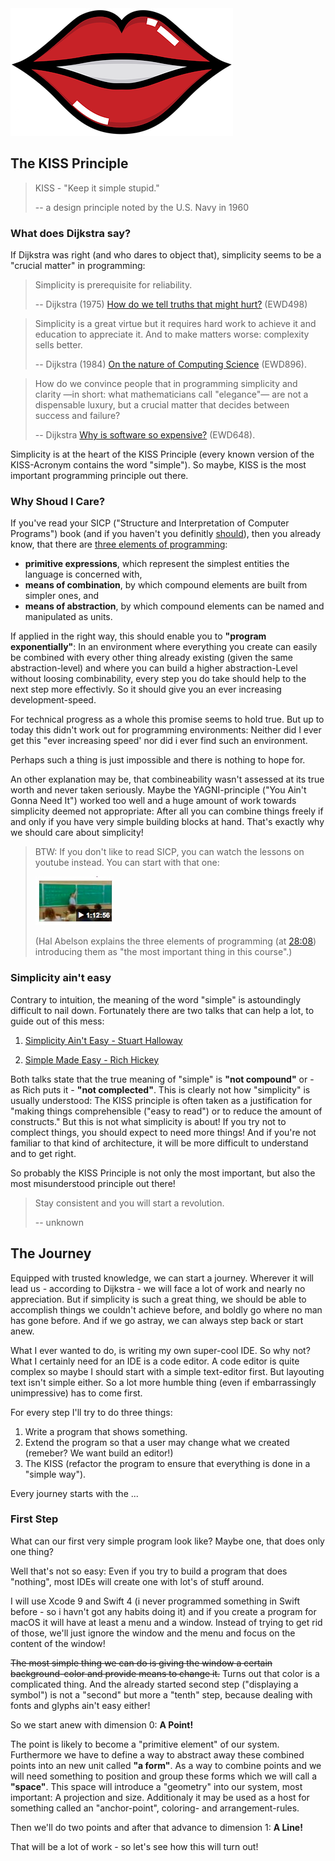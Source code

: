 <img src="/images/lips.png?raw=true">

## The KISS Principle

> KISS - "Keep it simple stupid."
>
> -- a design principle noted by the U.S. Navy in 1960

### What does Dijkstra say?

If Dijkstra was right (and who dares to object that), simplicity seems to be a "crucial matter" in programming:

> Simplicity is prerequisite for reliability.
>
> -- Dijkstra (1975) [How do we tell truths that might hurt?](http://www.cs.utexas.edu/users/EWD/transcriptions/EWD04xx/EWD498.html) (EWD498)

> Simplicity is a great virtue but it requires hard work to achieve it and education to appreciate it. And to make matters worse:
> complexity sells better.
>
> -- Dijkstra (1984) [On the nature of Computing Science](http://www.cs.utexas.edu/users/EWD/transcriptions/EWD08xx/EWD896.html) (EWD896).

> How do we convince people that in programming simplicity and clarity —in short: what mathematicians call "elegance"— are not a
> dispensable luxury, but a crucial matter that decides between success and failure?
>
> -- Dijkstra [Why is software so expensive?](http://www.cs.utexas.edu/users/EWD/transcriptions/EWD06xx/EWD648.html) (EWD648).

Simplicity is at the heart of the KISS Principle (every known version of the KISS-Acronym contains the word "simple").
So maybe, KISS is the most important programming principle out there.

### Why Shoud I Care?

If you've read your SICP ("Structure and Interpretation of Computer Programs") book (and if you haven't you definitly [should](https://mitpress.mit.edu/sicp/)), then you already know, that there are [three elements of programming](https://mitpress.mit.edu/sicp/full-text/sicp/book/node5.html): 

- **primitive expressions**, which represent the simplest entities the language is concerned with,
- **means of combination**, by which compound elements are built from simpler ones, and
- **means of abstraction**, by which compound elements can be named and manipulated as units.

If applied in the right way, this should enable you to **"program exponentially"**: In an environment where everything you create can easily be combined with every other thing already existing (given the same abstraction-level) and where you can build a higher abstraction-Level without loosing combinability, every step you do take should help to the next step more effectivly. So it should give you an ever increasing development-speed.

For technical progress as a whole this promise seems to hold true. But up to today this didn't work out for programming environments: Neither did I ever get this "ever increasing speed' nor did i ever find such an environment.

Perhaps such a thing is just impossible and there is nothing to hope for.

An other explanation may be, that combineability wasn't assessed at its true worth and never taken seriously. Maybe the YAGNI-principle ("You Ain't Gonna Need It") worked too well and a huge amount of work towards simplicity deemed not appropriate: After all you can combine things freely if and only if you have very simple building blocks at hand. That's exactly why we should care about simplicity!

> BTW: If you don't like to read SICP, you can watch the lessons on youtube instead. You can start with that one:
>
> [<img src="/images/sicp_lesson_1a.jpeg?raw=true">](https://www.youtube.com/watch?v=2Op3QLzMgSY)
>
> (Hal Abelson explains the three elements of programming (at [28:08](https://youtu.be/2Op3QLzMgSY?t=28m8s)) introducing them as "the most important thing in this course".)

### Simplicity ain't easy

Contrary to intuition, the meaning of the word "simple" is astoundingly difficult to nail down.
Fortunately there are two talks that can help a lot, to guide out of this mess:

1. [Simplicity Ain't Easy - Stuart Halloway](https://www.youtube.com/watch?v=cidchWg74Y4)

2. [Simple Made Easy - Rich Hickey](https://www.infoq.com/presentations/Simple-Made-Easy)

Both talks state that the true meaning of "simple" is **"not compound"** or - as Rich puts it - **"not complected"**.
This is clearly not how "simplicity" is usually understood: The KISS principle is often taken as a justification for "making things comprehensible ("easy to read") or to reduce the amount of constructs." 
But this is not what simplicity is about! If you try not to complect things, you should expect to need more things! And if you're not familiar to that kind of architecture, it will be more difficult to understand and to get right.

So probably the KISS Principle is not only the most important, but also the most misunderstood principle out there!

> Stay consistent and you will start a revolution.
>
> -- unknown


## The Journey

Equipped with trusted knowledge, we can start a journey. Wherever it will lead us - according to Dijkstra - we will face a lot of work and nearly no appreciation.
But if simplicity is such a great thing, we should be able to accomplish things we couldn't achieve before, and boldly go where no man has gone before.
And if we go astray, we can always step back or start anew.

What I ever wanted to do, is writing my own super-cool IDE. So why not?
What I certainly need for an IDE is a code editor. A code editor is quite complex so maybe I should start with a simple text-editor first.
But layouting text isn't simple either. So a lot more humble thing (even if embarrassingly unimpressive) has to come first.

For every step I'll try to do three things:
1. Write a program that shows something.
2. Extend the program so that a user may change what we created (remeber? We want build an editor!)
3. The KISS (refactor the program to ensure that everything is done in a "simple way").

Every journey starts with the ...

### First Step

What can our first very simple program look like?
Maybe one, that does only one thing?

Well that's not so easy:  Even if you try to build a program that does "nothing", most IDEs will create one with lot's of stuff around.

I will use Xcode 9 and Swift 4 (i never programmed something in Swift before - so i havn't got any habits doing it) and if you create a program for macOS it will have at least a menu and a window. Instead of trying to get rid of those, we'll just ignore the window and the menu and focus on the content of the window!

~~The most simple thing we can do is giving the window a certain background-color and provide means to change it.~~
Turns out that color is a complicated thing. And the already started second step ("displaying a symbol") is not a "second" but more a "tenth" step, because dealing with fonts and glyphs ain't easy either!

So we start anew with dimension 0: **A Point!**

The point is likely to become a "primitive element" of our system.
Furthermore we have to define a way to abstract away these combined points into an new unit called **"a form"**.
As a way to combine points and we will need something to position and group these forms which we will call a **"space"**.
This space will introduce a "geometry" into our system, most important: A projection and size.
Additionaly it may be used as a host for something called an "anchor-point", coloring- and arrangement-rules.

Then we'll do two points and after that advance to dimension 1: **A Line!**



That will be a lot of work - so let's see how this will turn out!



